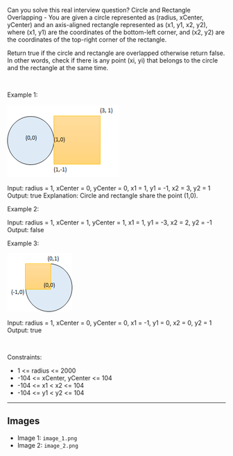 Can you solve this real interview question? Circle and Rectangle Overlapping - You are given a circle represented as (radius, xCenter, yCenter) and an axis-aligned rectangle represented as (x1, y1, x2, y2), where (x1, y1) are the coordinates of the bottom-left corner, and (x2, y2) are the coordinates of the top-right corner of the rectangle.

Return true if the circle and rectangle are overlapped otherwise return false. In other words, check if there is any point (xi, yi) that belongs to the circle and the rectangle at the same time.

 

Example 1:

![Example 1](./image_1.png)


Input: radius = 1, xCenter = 0, yCenter = 0, x1 = 1, y1 = -1, x2 = 3, y2 = 1
Output: true
Explanation: Circle and rectangle share the point (1,0).


Example 2:


Input: radius = 1, xCenter = 1, yCenter = 1, x1 = 1, y1 = -3, x2 = 2, y2 = -1
Output: false


Example 3:

![Example 2](./image_2.png)


Input: radius = 1, xCenter = 0, yCenter = 0, x1 = -1, y1 = 0, x2 = 0, y2 = 1
Output: true


 

Constraints:

 * 1 <= radius <= 2000
 * -104 <= xCenter, yCenter <= 104
 * -104 <= x1 < x2 <= 104
 * -104 <= y1 < y2 <= 104

---

## Images

- Image 1: `image_1.png`
- Image 2: `image_2.png`

